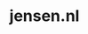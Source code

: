 ---
layout: post
title:  "jensen.nl"
internal_url:  "/dutchgov/jensen.nl.html"
subdomains_count: 15
all_subdomains_count: 26
urls_count: 15
ssl_rank: 0
http_rank: 29.666666666667
url_link: /data/jensen.nl/urls.txt
all_subdomains_link: /data/jensen.nl/all_subdomains.txt
subdomains_link: /data/jensen.nl/subdomains.txt
categories: dutchgov
---